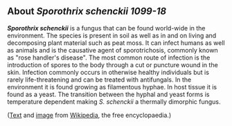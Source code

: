 About *Sporothrix schenckii 1099-18* 
------------------------------------



***Sporothrix schenckii*** is a fungus that can be found world-wide in
the environment. The species is present in soil as well as in and on
living and decomposing plant material such as peat moss. It can infect
humans as well as animals and is the causative agent of sporotrichosis,
commonly known as \"rose handler\'s disease\". The most common route of
infection is the introduction of spores to the body through a cut or
puncture wound in the skin. Infection commonly occurs in otherwise
healthy individuals but is rarely life-threatening and can be treated
with antifungals. In the environment it is found growing as filamentous
hyphae. In host tissue it is found as a yeast. The transition between
the hyphal and yeast forms is temperature dependent making *S.
schenckii* a thermally dimorphic fungus.

([Text](http://en.wikipedia.org/wiki/Sporothrix_schenckii) and
[image](https://commons.wikimedia.org/wiki/File:Conidiophores_and_conidia_of_the_fungus_Sporothrix_schenckii_PHIL_4208_lores.jpg)
from [Wikipedia](http://en.wikipedia.org/), the free encyclopaedia.)
